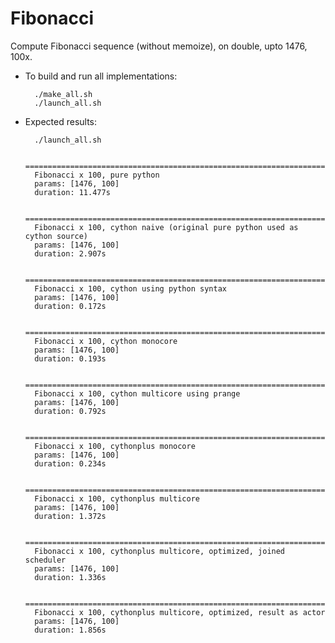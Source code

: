 # Fibonacci

Compute Fibonacci sequence (without memoize), on double, upto 1476, 100x.

- To build and run all implementations:

        ./make_all.sh
        ./launch_all.sh


- Expected results:

        ./launch_all.sh

        ============================================================================
        Fibonacci x 100, pure python
        params: [1476, 100]
        duration: 11.477s

        ============================================================================
        Fibonacci x 100, cython naive (original pure python used as cython source)
        params: [1476, 100]
        duration: 2.907s

        ============================================================================
        Fibonacci x 100, cython using python syntax
        params: [1476, 100]
        duration: 0.172s

        ============================================================================
        Fibonacci x 100, cython monocore
        params: [1476, 100]
        duration: 0.193s

        ============================================================================
        Fibonacci x 100, cython multicore using prange
        params: [1476, 100]
        duration: 0.792s

        ============================================================================
        Fibonacci x 100, cythonplus monocore
        params: [1476, 100]
        duration: 0.234s

        ============================================================================
        Fibonacci x 100, cythonplus multicore
        params: [1476, 100]
        duration: 1.372s

        ============================================================================
        Fibonacci x 100, cythonplus multicore, optimized, joined scheduler
        params: [1476, 100]
        duration: 1.336s

        ============================================================================
        Fibonacci x 100, cythonplus multicore, optimized, result as actor
        params: [1476, 100]
        duration: 1.856s
